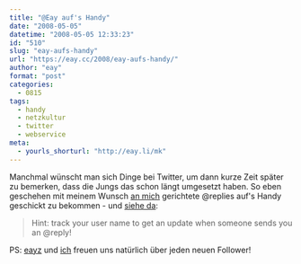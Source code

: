 ```yaml
---
title: "@Eay auf's Handy"
date: "2008-05-05"
datetime: "2008-05-05 12:33:23"
id: "510"
slug: "eay-aufs-handy"
url: "https://eay.cc/2008/eay-aufs-handy/"
author: "eay"
format: "post"
categories:
  - 0815
tags:
  - handy
  - netzkultur
  - twitter
  - webservice
meta:
  - yourls_shorturl: "http://eay.li/mk"
---
```


Manchmal wünscht man sich Dinge bei Twitter, um dann kurze Zeit später zu bemerken, dass die Jungs das schon längt umgesetzt haben. So eben geschehen mit meinem Wunsch [an mich](http://twitter.com/Eay) gerichtete @replies auf's Handy geschickt zu bekommen - und [siehe da](http://help.twitter.com/index.php?pg=kb.page&id=75):

> Hint: track your user name to get an update when someone sends you an @reply!

PS: [eayz](http://twitter.com/eayz) und [ich](http://twitter.com/Eay) freuen uns natürlich über jeden neuen Follower!
